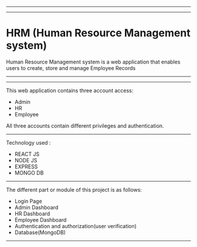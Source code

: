 -------------
-------------

# HRM (Human Resource Management system)
Human Resource Management system is a web application that enables users to create, store and manage Employee Records

-------------
-------------

This web application contains three account access:
- Admin
- HR
- Employee

All three accounts contain different privileges and authentication.

-------------

Technology used :
- REACT JS
- NODE JS 
- EXPRESS
- MONGO DB

-------------


The different part or module of this project is as follows:
- Login Page
- Admin Dashboard
- HR Dashboard
- Employee Dashboard
- Authentication and authorization(user verification)
- Database(MongoDB)

-------------
